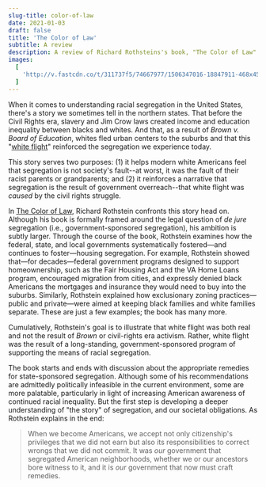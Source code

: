 ```yaml
---
slug-title: color-of-law
date: 2021-01-03
draft: false
title: 'The Color of Law'
subtitle: A review
description: A review of Richard Rothsteins's book, "The Color of Law"
images:
  [
    'http://v.fastcdn.co/t/311737f5/74667977/1506347016-18847911-468x455x469x488x0x0-coloroflaw-3d.jpg',
  ]
---
```


When it comes to understanding racial segregation in the United States, there's a story we sometimes tell in the northern states. That before the Civil Rights era, slavery and Jim Crow laws created income and education inequality between blacks and whites. And that, as a result of _Brown v. Board of Education_, whites fled urban centers to the suburbs and that this "[white flight](https://en.wikipedia.org/wiki/White_flight)" reinforced the segregation we experience today.

This story serves two purposes: (1) it helps modern white Americans feel that segregation is not society's fault--at worst, it was the fault of their racist parents or grandparents; and (2) it reinforces a narrative that segregation is the result of government overreach--that white flight was _caused_ by the civil rights struggle.

In [The Color of Law](http://www.coloroflawbook.com/), Richard Rothstein confronts this story head on. Although his book is formally framed around the legal question of _de jure_ segregation (i.e., government-sponsored segregation), his ambition is subtly larger. Through the course of the book, Rothstein examines how the federal, state, and local governments systematically fostered—and continues to foster—housing segregation. For example, Rothstein showed that—for decades—federal government programs designed to support homeownership, such as the Fair Housing Act and the VA Home Loans program, encouraged migration from cities, and expressly denied black Americans the mortgages and insurance they would need to buy into the suburbs. Similarly, Rothstein explained how exclusionary zoning practices—public and private—were aimed at keeping black families and white families separate. These are just a few examples; the book has many more.

Cumulatively, Rothstein's goal is to illustrate that white flight was both real and not the result of _Brown_ or civil-rights era activism. Rather, white flight was the result of a long-standing, government-sponsored program of supporting the means of racial segregation.

The book starts and ends with discussion about the appropriate remedies for state-sponsored segregation. Although some of his recommendations are admittedly politically infeasible in the current environment, some are more palatable, particularly in light of increasing American awareness of continued racial inequality. But the first step is developing a deeper understanding of "the story" of segregation, and our societal obligations. As Rothstein explains in the end:

> When we become Americans, we accept not only citizenship's privileges that we did not earn but also its responsibilities to correct wrongs that we did not commit. It was _our_ government that segregated American neighborhoods, whether we or our ancestors bore witness to it, and it is _our_ government that now must craft remedies.
